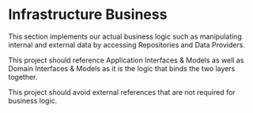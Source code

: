 ﻿# Infrastructure Business

This section implements our actual business logic such as manipulating internal and external data by accessing Repositories and Data Providers.

This project should reference Application Interfaces & Models as well as Domain Interfaces & Models as it is the logic that binds the two layers together.

This project should avoid external references that are not required for business logic.
